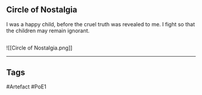 ## Circle of Nostalgia
I was a happy child, before the cruel truth was revealed to me.
I fight so that the children may remain ignorant.
##
![[Circle of Nostalgia.png]]

---
## Tags
#Artefact
#PoE1